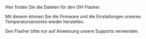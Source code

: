 Hier finden Sie die Dateien für den OH-Flasher.

Mit diesem können Sie die Firmware und die Einstellungen unseres Temperatursensores wieder herstellen. 

Den Flasher bitte nur auf Anweisung unsere Supports verwenden.

